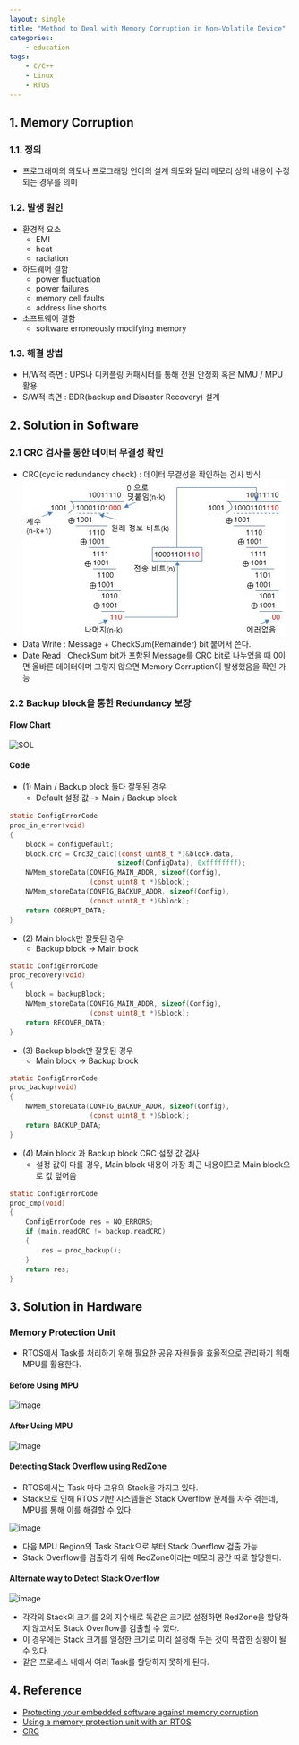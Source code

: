 ```yaml
---
layout: single
title: "Method to Deal with Memory Corruption in Non-Volatile Device"
categories:
    - education
tags: 
    - C/C++
    - Linux
    - RTOS
---
```


## 1. Memory Corruption

### 1.1. 정의
- 프로그래머의 의도나 프로그래밍 언어의 설계 의도와 달리 메모리 상의 내용이 수정되는 경우를 의미

### 1.2. 발생 원인
- 환경적 요소
    - EMI
    - heat
    - radiation 
- 하드웨어 결함
    - power fluctuation
    - power failures
    - memory cell faults
    - address line shorts
- 소프트웨어 결함
    - software erroneously modifying memory

### 1.3. 해결 방법
- H/W적 측면 : UPS나 디커플링 커패시터를 통해 전원 안정화 혹은 MMU / MPU 활용
- S/W적 측면 : BDR(backup and Disaster Recovery) 설계

## 2. Solution in Software
### 2.1 CRC 검사를 통한 데이터 무결성 확인
- CRC(cyclic redundancy check) : 데이터 무결성을 확인하는 검사 방식
![CRC](/assets/img/linux/CRC_cal.jpeg)
- Data Write : Message + CheckSum(Remainder) bit 붙어서 쓴다.
- Date Read : CheckSum bit가 포함된 Message를 CRC bit로 나누었을 때 0이면 올바른 데이터이며 
그렇지 않으면 Memory Corruption이 발생했음을 확인 가능 

### 2.2 Backup block을 통한 Redundancy 보장
#### Flow Chart
![SOL](https://www.embedded.com/wp-content/uploads/2021/11/11lf_f1.png)

#### Code
- (1) Main / Backup block 둘다 잘못된 경우
    - Default 설정 값 -> Main / Backup block
```c
static ConfigErrorCode
proc_in_error(void)
{
    block = configDefault;
    block.crc = Crc32_calc((const uint8_t *)&block.data,
                           sizeof(ConfigData), 0xffffffff);
    NVMem_storeData(CONFIG_MAIN_ADDR, sizeof(Config),
                    (const uint8_t *)&block);
    NVMem_storeData(CONFIG_BACKUP_ADDR, sizeof(Config),
                    (const uint8_t *)&block);
    return CORRUPT_DATA;
}
```
- (2) Main block만 잘못된 경우
    - Backup block -> Main block
```c
static ConfigErrorCode
proc_recovery(void)
{
    block = backupBlock;
    NVMem_storeData(CONFIG_MAIN_ADDR, sizeof(Config),
                    (const uint8_t *)&block);
    return RECOVER_DATA;
}
```
- (3) Backup block만 잘못된 경우
    - Main block -> Backup block 
```c
static ConfigErrorCode
proc_backup(void)
{
    NVMem_storeData(CONFIG_BACKUP_ADDR, sizeof(Config),
                    (const uint8_t *)&block);
    return BACKUP_DATA;
}
```
- (4) Main block 과 Backup block CRC 설정 값 검사 
    - 설정 값이 다를 경우, Main block 내용이 가장 최근 내용이므로 Main block으로 값 덮어씀    
```c
static ConfigErrorCode
proc_cmp(void)
{
    ConfigErrorCode res = NO_ERRORS;
    if (main.readCRC != backup.readCRC)
    {
        res = proc_backup();
    }
    return res;
}
```
## 3. Solution in Hardware
### Memory Protection Unit
- RTOS에서 Task를 처리하기 위해 필요한 공유 자원들을 효율적으로 관리하기 위해 MPU를 활용한다.

#### Before Using MPU
![image](https://data.embeddedcomputing.com/uploads/articles/wp/4938/files-aHViPTYzODY3JmNtZD1pdGVtZWRpdG9yaW1hZ2UmZmlsZW5hbWU9aXRlbWVkaXRvcmltYWdlXzVhZjFjZTUyOWI5ZmUucG5nJnZlcnNpb249MDAwMCZzaWc9MjJkMTJmMGRiYWZkNTJkMmNiZGRlYTg5NjAzZWNlNmU253D)

#### After Using MPU
![image](https://data.embeddedcomputing.com/uploads/articles/wp/4938/files-aHViPTYzODY3JmNtZD1pdGVtZWRpdG9yaW1hZ2UmZmlsZW5hbWU9aXRlbWVkaXRvcmltYWdlXzVhZjFjZTY2M2VkM2QucG5nJnZlcnNpb249MDAwMCZzaWc9OTgyN2VhNjg4YmU0MWFiYjRhYzBjM2U1ZTk0NGYyYjQ253D)

#### Detecting Stack Overflow using RedZone
- RTOS에서는 Task 마다 고유의 Stack을 가지고 있다.
- Stack으로 인해 RTOS 기반 시스템들은 Stack Overflow 문제를 자주 겪는데, MPU를 통해 이를 해결할 수 있다.

![image](https://data.embeddedcomputing.com/uploads/articles/wp/4938/files-aHViPTYzODY3JmNtZD1pdGVtZWRpdG9yaW1hZ2UmZmlsZW5hbWU9aXRlbWVkaXRvcmltYWdlXzVhZjFjZTc3ZjFiN2MucG5nJnZlcnNpb249MDAwMCZzaWc9NjIwZGUyYWE1YTg0YzI2NjViMDRlOTIyZDEzNzA2MzE253D)

- 다음 MPU Region의 Task Stack으로 부터 Stack Overflow 검출 가능
- Stack Overflow를 검출하기 위해 RedZone이라는 메모리 공간 따로 할당한다.

#### Alternate way to Detect Stack Overflow
![image](https://siliconlabs-h.assetsadobe.com/is/image//content/dam/siliconlabs/images/white-papers/how-mcus-fig6.png?$Large2Column50pct$)
- 각각의 Stack의 크기를 2의 지수배로 똑같은 크기로 설정하면 RedZone을 할당하지 않고서도 Stack Overflow를 검출할 수 있다. 
- 이 경우에는 Stack 크기를 일정한 크기로 미리 설정해 두는 것이 복잡한 상황이 될 수 있다.
- 같은 프로세스 내에서 여러 Task를 할당하지 못하게 된다.

## 4. Reference
- [Protecting your embedded software against memory corruption](https://www.embedded.com/protecting-your-embedded-software-against-memory-corruption/)
- [Using a memory protection unit with an RTOS](https://www.embeddedcomputing.com/application/industrial/industrial-computing/using-a-memory-protection-unit-with-an-rtos)
- [CRC](http://www.ktword.co.kr/test/view/view.php?m_temp1=603)